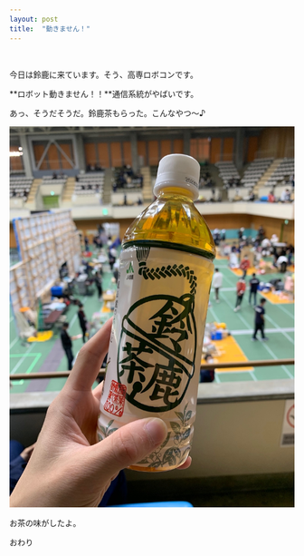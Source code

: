 ```yaml
---
layout: post
title:  "動きません！"
---
```

<br>

今日は鈴鹿に来ています。そう、高専ロボコンです。

**ロボット動きません！！**通信系統がやばいです。

あっ、そうだそうだ。鈴鹿茶もらった。こんなやつ〜♪

![](../img/2022/10/22/IMG_0333.jpg)

お茶の味がしたよ。

おわり
